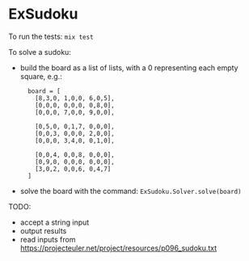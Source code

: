 # ExSudoku
To run the tests: `mix test`

To solve a sudoku:
* build the board as a list of lists, with a 0 representing each empty square, e.g.:
  ```
    board = [
      [8,3,0, 1,0,0, 6,0,5],
      [0,0,0, 0,0,0, 0,8,0],
      [0,0,0, 7,0,0, 9,0,0],

      [0,5,0, 0,1,7, 0,0,0],
      [0,0,3, 0,0,0, 2,0,0],
      [0,0,0, 3,4,0, 0,1,0],

      [0,0,4, 0,0,8, 0,0,0],
      [0,9,0, 0,0,0, 0,0,0],
      [3,0,2, 0,0,6, 0,4,7]
    ]
  ```
* solve the board with the command: `ExSudoku.Solver.solve(board)`


TODO:
* accept a string input
* output results
* read inputs from https://projecteuler.net/project/resources/p096_sudoku.txt
